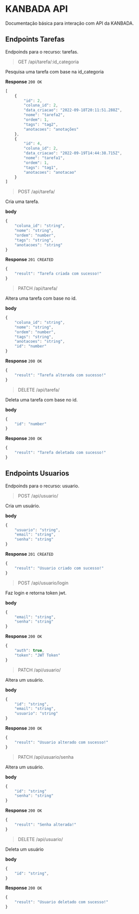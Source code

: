 # KANBADA API

Documentação básica para interação com API da KANBADA.

## Endpoints Tarefas

Endpoinds para o recurso: tarefas.

> GET /api/tarefa/:id_categoria

Pesquisa uma tarefa com base na id_categoria

**Response**
`200 OK`
```js
[
	{
		"id": 2,
		"coluna_id": 2,
		"data_criacao": "2022-09-18T20:11:51.288Z",
		"nome": "tarefa2",
		"ordem": 1,
		"tags": "tag2",
		"anotacoes": "anotações"
	},
	{
		"id": 4,
		"coluna_id": 2,
		"data_criacao": "2022-09-19T14:44:38.715Z",
		"nome": "tarefa1",
		"ordem": 1,
		"tags": "tag1",
		"anotacoes": "anotacao"
	}
]
```

> POST /api/tarefa/

Cria uma tarefa.

**body**
```js 
{
    "coluna_id": "string",
    "nome": "string",
    "ordem": "number",
    "tags": "string",
    "anotacoes": "string"
}
```

**Response**
`201 CREATED`
```js
{
    "result": "Tarefa criada com sucesso!"
}
```

> PATCH /api/tarefa/

Altera uma tarefa com base no id.

**body**
```js 
{
    "coluna_id": "string",
    "nome": "string",
    "ordem": "number",
    "tags": "string",    
    "anotacoes": "string",
    "id": "number"
}
```

**Response**
`200 OK`
```js
{
    "result": "Tarefa alterada com sucesso!"
}
```

> DELETE /api/tarefa/

Deleta uma tarefa com base no id.

**body**
```js 
{
    "id": "number"
}
```

**Response**
`200 OK`
```js
{
    "result": "Tarefa deletada com sucesso!"
}
```

## Endpoints Usuarios

Endpoinds para o recurso: usuario.

> POST /api/usuario/

Cria um usuário.

**body**
```js 
{
    "usuario": "string",
    "email": "string",
    "senha": "string"
}
```

**Response**
`201 CREATED`
```js
{
    "result": "Usuario criado com sucesso!"
}
```

> POST /api/usuario/login

Faz login e retorna token jwt.

**body**
```js 
{    
    "email": "string",
    "senha": "string"
}
```

**Response**
`200 OK`
```js
{
	"auth": true,
	"token": "JWT Token"
}
```

> PATCH /api/usuario/

Altera um usuário.

**body**
```js 
{
    "id": "string",
    "email": "string",
    "usuario": "string"
}
```

**Response**
`200 OK`
```js
{
    "result": "Usuario alterado com sucesso!"
}
```

> PATCH /api/usuario/senha

Altera um usuário.

**body**
```js 
{
    "id": "string"
    "senha": "string"
}
```

**Response**
`200 OK`

```js
{
    "result": "Senha alterada!"
}
```

> DELETE /api/usuario/

Deleta um usuário

**body**
```js 
{
    "id": "string",
}
```

**Response**
`200 OK`
```js
{
    "result": "Usuario deletado com sucesso!"
}
```



